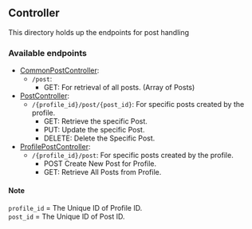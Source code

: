 ## Controller
This directory holds up the endpoints for post handling

### Available endpoints
- [CommonPostController](CommonPostController.java):
  - `/post`: 
    - GET: For retrieval of all posts. (Array of Posts)
- [PostController](PostController.java):
  - `/{profile_id}/post/{post_id}`: For specific posts created by the profile.
    - GET: Retrieve the specific Post.
    - PUT: Update the specific Post. 
    - DELETE: Delete the Specific Post.
- [ProfilePostController](ProfilePostController.java): 
  - `/{profile_id}/post`: For specific posts created by the profile.
    - POST Create New Post for Profile.
    - GET: Retrieve All Posts from Profile.

#### Note
`profile_id` = The Unique ID of Profile ID.  
`post_id` = The Unique ID of Post ID.
